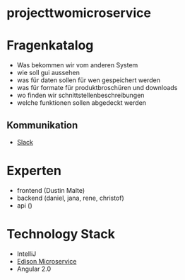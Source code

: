 # projecttwomicroservice

# Fragenkatalog
* Was bekommen wir vom anderen System
* wie soll gui aussehen
* was für daten sollen für wen gespeichert werden
* was für formate für produktbroschüren und downloads
* wo finden wir schnittstellenbeschreibungen
* welche funktionen sollen abgedeckt werden

## Kommunikation
* [Slack](https://projmicro.slack.com)

# Experten
* frontend (Dustin Malte)
* backend (daniel, jana, rene, christof)
* api ()

# Technology Stack
* IntelliJ
* [Edison Microservice](https://github.com/otto-de/edison-microservice)
* Angular 2.0
